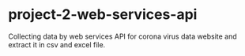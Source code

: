 # project-2-web-services-api
Collecting data by web services API  for corona virus data website  and extract it in csv and excel file.
